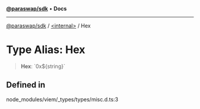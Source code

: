 [**@paraswap/sdk**](../../README.md) • **Docs**

***

[@paraswap/sdk](../../globals.md) / [\<internal\>](../README.md) / Hex

# Type Alias: Hex

> **Hex**: \`0x$\{string\}\`

## Defined in

node\_modules/viem/\_types/types/misc.d.ts:3
